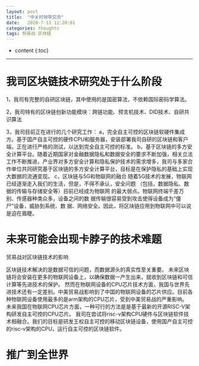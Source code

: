```yaml
---
layout: post
title:  "中关村领导交流"
date:   2020-7-13 12:20:01
categories: thoughts
tags: 贸易战 区块链
---
```


* content
{:toc}

---

# 我司区块链技术研究处于什么阶段

1，我司有完整的自研区块链，其中使用的是国密算法，不依赖国际密码学算法。

2，我司特有的区块链创新功能模块：跨链功能、预言机技术、DID技术、自研共识算法

3，我司目前正在进行的几个研究工作：
a，完全自主可控的区块链软硬件集成方。基于国产自主可控的硬件CPU和服务器，安装部署我司自研的区块链和客户端，正在进行严格的测试，以达到完全自主可控的标准。
b，基于区块链的多方安全计算平台。随着近期国家对金融数据隐私和数据安全的要求不断加强，相关立法工作不断推进，产业界对多方安全计算和隐私保护技术的需求增多，我司与多家合作单位共同研究基于区块链的多方安全计算平台，目标是在保护隐私的基础上实现大数据的流通变现。
c，区块链与5G和物联网的融合
随着5G技术的发展，物联网已经逐渐走入我们的生活，但是，不得不承认，安全问题 （包括，数据隐私、数据的传输与存储安全等）目前已经成为物联网 的最大弱点。物联网终端千差万别、传感器种类众多，设备之间的数 据传输很容易受到攻击使得设备成为“僵尸”设备，威胁到系统、数 据、网络安全。因此，将区块链应用到物联网中可以说是迫在眉睫。


# 未来可能会出现卡脖子的技术难题

贸易战对区块链技术的影响

区块链技术解决的是数据可信的问题，而数据源头的真实性至关重要。
未来区块链将会安装在更多的物联网设备上，以确保数据一产生出来，就收到区块链和可信计算等先进技术的保护。
然而在物联网设备的CPU芯片技术方面，我国与世界先进技术还有一定差别。中美贸易战影响到了中国的物联网设备的芯片供应。目前各种物联网设备使用最多的是arm架构的CPU芯片，受到中美贸易战的严重影响。
未来我国在物联网CPU芯片方面，一种可行的方法是是基于最新的开源RISC-V架构研发自主可控的CPU芯片。
我司在尝试将risc-v架构CPU硬件与区块链软件技术相融合。我们的目标是研发王权自主可控的移动区块链设备，使用国产自主可控的risc-v架构的CPU，运行自主可控的区块链软件。


# 推广到全世界


